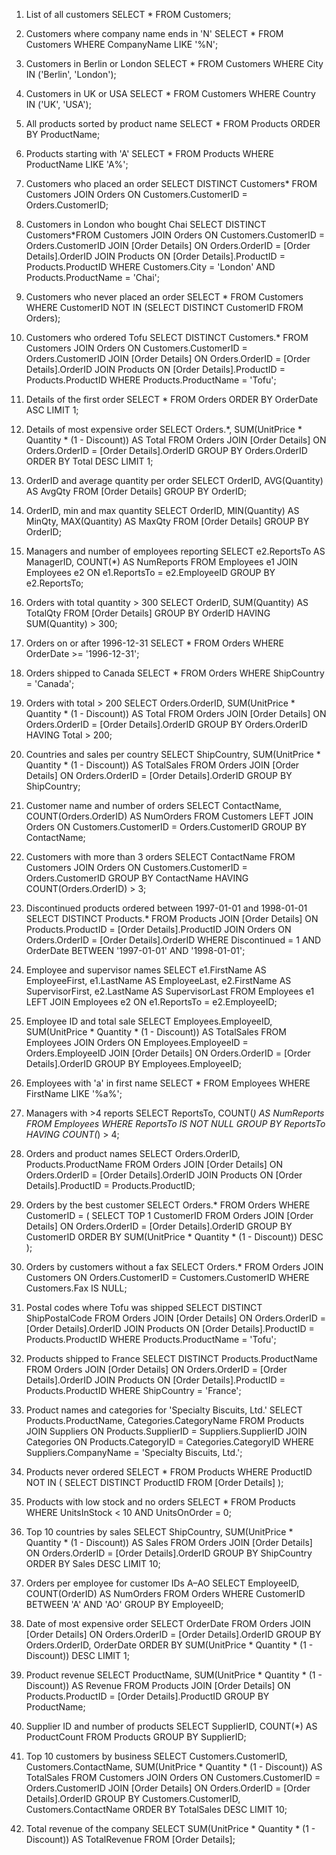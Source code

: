 1.	List of all customers
            SELECT * FROM Customers;
2.	Customers where company name ends in 'N'
           SELECT * FROM Customers WHERE CompanyName LIKE '%N';
3.	Customers in Berlin or London
             SELECT * FROM Customers WHERE City IN ('Berlin', 'London');
4.	Customers in UK or USA
             SELECT * FROM Customers WHERE Country IN ('UK', 'USA');
5.	All products sorted by product name
              SELECT * FROM Products ORDER BY ProductName;
6.	Products starting with 'A'
              SELECT * FROM Products WHERE ProductName LIKE 'A%';
7.	Customers who placed an order
                SELECT DISTINCT Customers* FROM Customers
                JOIN Orders ON Customers.CustomerID = Orders.CustomerID;
8.	Customers in London who bought Chai
                SELECT DISTINCT Customers*FROM Customers
                JOIN Orders ON Customers.CustomerID = Orders.CustomerID
                JOIN [Order Details] ON Orders.OrderID = [Order Details].OrderID
               JOIN Products ON [Order Details].ProductID = Products.ProductID
               WHERE Customers.City = 'London' AND Products.ProductName = 'Chai';
9.	Customers who never placed an order
               SELECT * FROM Customers
               WHERE CustomerID NOT IN (SELECT DISTINCT CustomerID FROM Orders);
10.	Customers who ordered Tofu
               SELECT DISTINCT Customers.*
               FROM Customers
              JOIN Orders ON Customers.CustomerID = Orders.CustomerID
             JOIN [Order Details] ON Orders.OrderID = [Order Details].OrderID
             JOIN Products ON [Order Details].ProductID = Products.ProductID
             WHERE Products.ProductName = 'Tofu';
11.	Details of the first order
               SELECT * FROM Orders
               ORDER BY OrderDate ASC
                 LIMIT 1;
12.	Details of most expensive order
                SELECT Orders.*, SUM(UnitPrice * Quantity * (1 - Discount)) AS Total
                FROM Orders
               JOIN [Order Details] ON Orders.OrderID = [Order Details].OrderID
               GROUP BY Orders.OrderID
               ORDER BY Total DESC
                LIMIT 1;
13.	OrderID and average quantity per order
                SELECT OrderID, AVG(Quantity) AS AvgQty
               FROM [Order Details]
               GROUP BY OrderID;
14.	OrderID, min and max quantity
             SELECT OrderID, MIN(Quantity) AS MinQty, MAX(Quantity) AS MaxQty
            FROM [Order Details]
            GROUP BY OrderID;
15.	Managers and number of employees reporting
               SELECT e2.ReportsTo AS ManagerID, COUNT(*) AS NumReports
                FROM Employees e1
               JOIN Employees e2 ON e1.ReportsTo = e2.EmployeeID
              GROUP BY e2.ReportsTo;
16.	Orders with total quantity > 300
                 SELECT OrderID, SUM(Quantity) AS TotalQty
                 FROM [Order Details]
                 GROUP BY OrderID
                 HAVING SUM(Quantity) > 300;


17.	Orders on or after 1996-12-31
           SELECT * FROM Orders
           WHERE OrderDate >= '1996-12-31';
18.	Orders shipped to Canada
             SELECT * FROM Orders
             WHERE ShipCountry = 'Canada';
19.	Orders with total > 200
               SELECT Orders.OrderID, SUM(UnitPrice * Quantity * (1 - Discount)) AS Total
               FROM Orders
               JOIN [Order Details] ON Orders.OrderID = [Order Details].OrderID
              GROUP BY Orders.OrderID
               HAVING Total > 200;
20.	Countries and sales per country
             SELECT ShipCountry, SUM(UnitPrice * Quantity * (1 - Discount)) AS TotalSales
             FROM Orders
            JOIN [Order Details] ON Orders.OrderID = [Order Details].OrderID
            GROUP BY ShipCountry;
21.	Customer name and number of orders
             SELECT ContactName, COUNT(Orders.OrderID) AS NumOrders
             FROM Customers
             LEFT JOIN Orders ON Customers.CustomerID = Orders.CustomerID
             GROUP BY ContactName;
22.	Customers with more than 3 orders
             SELECT ContactName
             FROM Customers
            JOIN Orders ON Customers.CustomerID = Orders.CustomerID
           GROUP BY ContactName
           HAVING COUNT(Orders.OrderID) > 3;
23.	Discontinued products ordered between 1997-01-01 and 1998-01-01
                 SELECT DISTINCT Products.*
                   FROM Products
            JOIN [Order Details] ON Products.ProductID = [Order Details].ProductID
            JOIN Orders ON Orders.OrderID = [Order Details].OrderID
             WHERE Discontinued = 1 AND OrderDate BETWEEN '1997-01-01' AND '1998-01-01';
24.	Employee and supervisor names
            SELECT e1.FirstName AS EmployeeFirst, e1.LastName AS EmployeeLast,
              e2.FirstName AS SupervisorFirst, e2.LastName AS SupervisorLast
              FROM Employees e1
              LEFT JOIN Employees e2 ON e1.ReportsTo = e2.EmployeeID;
25.	Employee ID and total sale
              SELECT Employees.EmployeeID, SUM(UnitPrice * Quantity * (1 - Discount)) AS TotalSales
              FROM Employees
              JOIN Orders ON Employees.EmployeeID = Orders.EmployeeID
              JOIN [Order Details] ON Orders.OrderID = [Order Details].OrderID
             GROUP BY Employees.EmployeeID;
26.	Employees with 'a' in first name
              SELECT * FROM Employees
               WHERE FirstName LIKE '%a%';
27.	Managers with >4 reports
              SELECT ReportsTo, COUNT(*) AS NumReports
              FROM Employees
             WHERE ReportsTo IS NOT NULL
              GROUP BY ReportsTo
               HAVING COUNT(*) > 4;
28.	Orders and product names
              SELECT Orders.OrderID, Products.ProductName
               FROM Orders
               JOIN [Order Details] ON Orders.OrderID = [Order Details].OrderID
              JOIN Products ON [Order Details].ProductID = Products.ProductID;
29.	Orders by the best customer
                SELECT Orders.*
                 FROM Orders
           WHERE CustomerID = (
           SELECT TOP 1 CustomerID
           FROM Orders
           JOIN [Order Details] ON Orders.OrderID = [Order Details].OrderID
          GROUP BY CustomerID
          ORDER BY SUM(UnitPrice * Quantity * (1 - Discount)) DESC
            );
30.	Orders by customers without a fax
             SELECT Orders.*
             FROM Orders
            JOIN Customers ON Orders.CustomerID = Customers.CustomerID
            WHERE Customers.Fax IS NULL;
31.	Postal codes where Tofu was shipped
             SELECT DISTINCT ShipPostalCode
             FROM Orders
             JOIN [Order Details] ON Orders.OrderID = [Order Details].OrderID
             JOIN Products ON [Order Details].ProductID = Products.ProductID
             WHERE Products.ProductName = 'Tofu';
32.	Products shipped to France
            SELECT DISTINCT Products.ProductName
            FROM Orders
            JOIN [Order Details] ON Orders.OrderID = [Order Details].OrderID
           JOIN Products ON [Order Details].ProductID = Products.ProductID
           WHERE ShipCountry = 'France';
33.	Product names and categories for 'Specialty Biscuits, Ltd.'
             SELECT Products.ProductName, Categories.CategoryName
             FROM Products
            JOIN Suppliers ON Products.SupplierID = Suppliers.SupplierID
            JOIN Categories ON Products.CategoryID = Categories.CategoryID
            WHERE Suppliers.CompanyName = 'Specialty Biscuits, Ltd.';
34.	Products never ordered
         SELECT * FROM Products
          WHERE ProductID NOT IN (
         SELECT DISTINCT ProductID FROM [Order Details]
            );
35.	Products with low stock and no orders
            SELECT * FROM Products
           WHERE UnitsInStock < 10 AND UnitsOnOrder = 0;
36.	Top 10 countries by sales
              SELECT ShipCountry, SUM(UnitPrice * Quantity * (1 - Discount)) AS Sales
              FROM Orders
              JOIN [Order Details] ON Orders.OrderID = [Order Details].OrderID
              GROUP BY ShipCountry
             ORDER BY Sales DESC
             LIMIT 10;
37.	Orders per employee for customer IDs A–AO
            SELECT EmployeeID, COUNT(OrderID) AS NumOrders
             FROM Orders
            WHERE CustomerID BETWEEN 'A' AND 'AO'
            GROUP BY EmployeeID;
38.	Date of most expensive order
              SELECT OrderDate
               FROM Orders
               JOIN [Order Details] ON Orders.OrderID = [Order Details].OrderID
               GROUP BY Orders.OrderID, OrderDate
               ORDER BY SUM(UnitPrice * Quantity * (1 - Discount)) DESC
                LIMIT 1;
39.	Product revenue
              SELECT ProductName, SUM(UnitPrice * Quantity * (1 - Discount)) AS Revenue
              FROM Products
             JOIN [Order Details] ON Products.ProductID = [Order Details].ProductID
             GROUP BY ProductName;
40.	Supplier ID and number of products
              SELECT SupplierID, COUNT(*) AS ProductCount
              FROM Products
              GROUP BY SupplierID;
41.	Top 10 customers by business
               SELECT Customers.CustomerID, Customers.ContactName,
               SUM(UnitPrice * Quantity * (1 - Discount)) AS TotalSales
               FROM Customers
               JOIN Orders ON Customers.CustomerID = Orders.CustomerID
               JOIN [Order Details] ON Orders.OrderID = [Order Details].OrderID
               GROUP BY Customers.CustomerID, Customers.ContactName
               ORDER BY TotalSales DESC
               LIMIT 10;
42.	Total revenue of the company
                SELECT SUM(UnitPrice * Quantity * (1 - Discount)) AS TotalRevenue
                FROM [Order Details];

